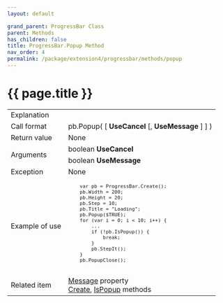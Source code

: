 ```yaml
---
layout: default

grand_parent: ProgressBar Class
parent: Methods
has_children: false
title: ProgressBar.Popup Method
nav_order: 4
permalink: /package/extension4/progressbar/methods/popup
---
```

# {{ page.title }}

<table>
  <tr>
    <td>Explanation</td>
    <td colspan="2"></td>
  </tr>
  <tr>
    <td>Call format</td>
    <td colspan="2">pb.Popup( [ <b>UseCancel</b> [, <b>UseMessage</b> ] ] )</td>
  </tr>
  <tr>
    <td>Return value</td>
    <td colspan="2">None</td>
  </tr>  
  <tr>
    <td rowspan="2">Arguments</td>
    <td>boolean <b>UseCancel</b></td>
    <td></td>
  </tr>
  <tr>
    <td>boolean <b>UseMessage</b></td>
    <td></td>
  </tr>
  <tr>
    <td>Exception</td>
    <td colspan="2">None</td>
  </tr>
  <tr>
    <td>Example of use</td>
    <td colspan="2"><code><pre>
    var pb = ProgressBar.Create();
    pb.Width = 200;
    pb.Height = 20;
    pb.Step = 10;
    pb.Title = "Loading";
    pb.Popup($TRUE);
    for (var i = 0; i < 10; i++) {
        ...
        if (!pb.IsPopup()) {
            break;
        }
        pb.StepIt();
    }
    pb.PopupClose();
    </pre></code></td>
  </tr>
  <tr>
    <td>Related item</td>
    <td colspan="2"><a href="/package/extension4/progressbar/properties/message">Message</a> property<br><a href="/package/extension4/progressbar/methods/create">Create</a>, <a href="/package/extension4/progressbar/methods/ispopup">IsPopup</a> methods</td>
  </tr>
</table>